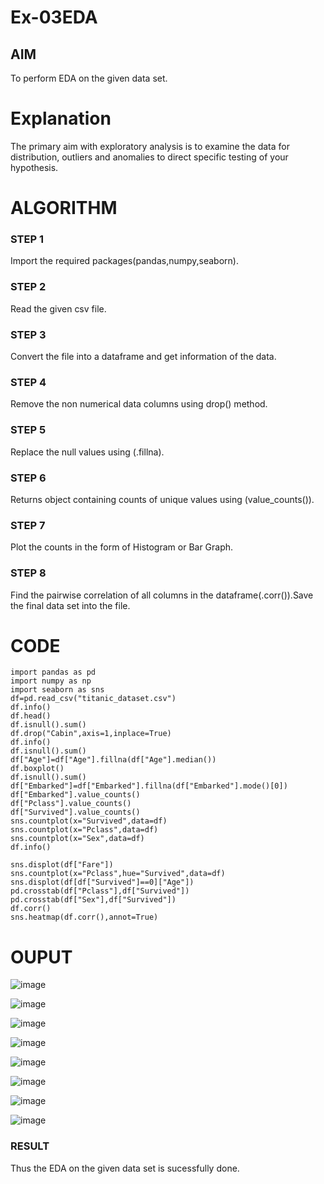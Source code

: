 # Ex-03EDA

## AIM
To perform EDA on the given data set. 

# Explanation
The primary aim with exploratory analysis is to examine the data for distribution, outliers and 
anomalies to direct specific testing of your hypothesis.
 

# ALGORITHM
### STEP 1
Import the required packages(pandas,numpy,seaborn).

### STEP 2
Read the given csv file.

### STEP 3
Convert the file into a dataframe and get information of the data.

### STEP 4
Remove the non numerical data columns using drop() method.
### STEP 5
Replace the null values using (.fillna).

### STEP 6
Returns object containing counts of unique values using (value_counts()).

### STEP 7
Plot the counts in the form of Histogram or Bar Graph.

### STEP 8
Find the pairwise correlation of all columns in the dataframe(.corr()).Save the final data set into the file.



# CODE
```
import pandas as pd
import numpy as np
import seaborn as sns
df=pd.read_csv("titanic_dataset.csv")
df.info()
df.head()
df.isnull().sum()
df.drop("Cabin",axis=1,inplace=True)
df.info()
df.isnull().sum()
df["Age"]=df["Age"].fillna(df["Age"].median())
df.boxplot()
df.isnull().sum()
df["Embarked"]=df["Embarked"].fillna(df["Embarked"].mode()[0])
df["Embarked"].value_counts()
df["Pclass"].value_counts()
df["Survived"].value_counts()
sns.countplot(x="Survived",data=df)
sns.countplot(x="Pclass",data=df)
sns.countplot(x="Sex",data=df)
df.info()

sns.displot(df["Fare"])
sns.countplot(x="Pclass",hue="Survived",data=df)
sns.displot(df[df["Survived"]==0]["Age"])
pd.crosstab(df["Pclass"],df["Survived"])
pd.crosstab(df["Sex"],df["Survived"])
df.corr()
sns.heatmap(df.corr(),annot=True)
```
# OUPUT
![image](https://user-images.githubusercontent.com/94810884/162801271-9a9f8c90-3503-4d6a-a5cb-e3df6f898749.png)

![image](https://user-images.githubusercontent.com/94810884/162801444-f4e581be-5d02-4af2-93b6-3fb68b5633da.png)

![image](https://user-images.githubusercontent.com/94810884/162801513-3d306f9a-68f2-40e6-823d-17419042cd23.png)

![image](https://user-images.githubusercontent.com/94810884/162801623-47847e02-c00f-4bfc-86a0-7bbc299be5a2.png)

![image](https://user-images.githubusercontent.com/94810884/162801717-7a51a28b-1877-4cf5-b6ef-225c863e7208.png)

![image](https://user-images.githubusercontent.com/94810884/162801824-addb556e-340b-4f8c-bdcd-b596c3cd0b68.png)

![image](https://user-images.githubusercontent.com/94810884/162801899-6574aa25-b1a1-432e-b2e0-1339bbd136cf.png)

![image](https://user-images.githubusercontent.com/94810884/162801963-b89023d1-72d0-4e02-ba02-525b9b2db751.png)

### RESULT
Thus the EDA on the given data set is sucessfully done.

